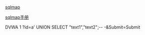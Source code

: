 [sqlmap](https://github.com/sqlmapproject/sqlmap)

[sqlmap手册](https://github.com/sqlmapproject/sqlmap/blob/master/doc/translations/README-zh-CN.md)

DVWA 
1
?id=a' UNION SELECT "text1","text2";-- -&Submit=Submit